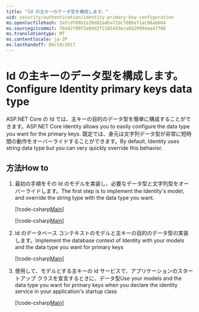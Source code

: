 ```yaml
---
title: "Id の主キーのデータ型を構成します。"
uid: security/authentication/identity-primary-key-configuration
ms.openlocfilehash: 2afcdf89b2a39d82a4ba72dc780be71ac98ab664
ms.sourcegitcommit: 76d42f09f3e0dd2f2105493eca6b29994aa47706
ms.translationtype: MT
ms.contentlocale: ja-JP
ms.lasthandoff: 09/19/2017
---
```

# <a name="configure-identity-primary-keys-data-type"></a><span data-ttu-id="be8bf-102">Id の主キーのデータ型を構成します。</span><span class="sxs-lookup"><span data-stu-id="be8bf-102">Configure Identity primary keys data type</span></span>

<span data-ttu-id="be8bf-103">ASP.NET Core の Id では、主キーの目的のデータ型を簡単に構成することができます。</span><span class="sxs-lookup"><span data-stu-id="be8bf-103">ASP.NET Core Identity allows you to easily configure the data type you want for the primary keys.</span></span> <span data-ttu-id="be8bf-104">既定では、身元は文字列データ型が非常に短時間の動作をオーバーライドすることができます。</span><span class="sxs-lookup"><span data-stu-id="be8bf-104">By default, Identity uses string data type but you can very quickly override this behavior.</span></span>

## <a name="how-to"></a><span data-ttu-id="be8bf-105">方法</span><span class="sxs-lookup"><span data-stu-id="be8bf-105">How to</span></span>

1.  <span data-ttu-id="be8bf-106">最初の手順をその Id のモデルを実装し、必要なデータ型と文字列型をオーバーライドします。</span><span class="sxs-lookup"><span data-stu-id="be8bf-106">The first step is to implement the Identity's model, and override the string type with the data type you want.</span></span>

    [!code-csharp[Main](identity/sample/src/ASPNET-IdentityDemo-PrimaryKeysConfig/Models/ApplicationUser.cs?highlight=4-6&range=7-13)]

    [!code-csharp[Main](identity/sample/src/ASPNET-IdentityDemo-PrimaryKeysConfig/Models/ApplicationRole.cs?highlight=3-5&range=7-12)]
    
2.  <span data-ttu-id="be8bf-107">Id のデータベース コンテキストのモデルと主キーの目的のデータ型の実装します。</span><span class="sxs-lookup"><span data-stu-id="be8bf-107">Implement the database context of Identity with your models and the data type you want for primary keys</span></span>

    [!code-csharp[Main](identity/sample/src/ASPNET-IdentityDemo-PrimaryKeysConfig/Data/ApplicationDbContext.cs?highlight=3&range=9-26)]
    
3.  <span data-ttu-id="be8bf-108">使用して、モデルとする主キーの id サービスで、アプリケーションのスタートアップ クラスを宣言するときに、データ型</span><span class="sxs-lookup"><span data-stu-id="be8bf-108">Use your models and the data type you want for primary keys when you declare the identity service in your application's startup class</span></span>

    [!code-csharp[Main](identity/sample/src/ASPNET-IdentityDemo-PrimaryKeysConfig/Startup.cs?highlight=9-11&range=39-79)]
